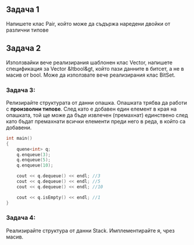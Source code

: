 ## Задача 1
Напишете клас Pair, който може да съдържа наредени двойки от различни типове

## Задача 2
Използвайки вече реализирания шаблонен клас Vector, напишете спецификация за Vector &ltbool&gt, който пази данните в битсет, а не в масив от bool. Може да използвате вече реализирания клас BitSet.

### Задача 3:
Релизирайте структурата от данни опашка. Опашката трябва да работи с **произволни типове**. След като е добавен един елемент в края на опашката, той ще може да бъде извлечен (премахнат) единствено след като бъдат премахнати всички елементи преди него в реда, в който са добавени.

```c++
int main()
{
	quene<int> q;
	q.enqueue(3);
	q.enqueue(5);
	q.enqueue(10);

	cout << q.dequeue() << endl; //3
	cout << q.dequeue() << endl; //5
	cout << q.dequeue() << endl; //10

	cout << q.isEmpty() << endl; //1	
}
```

### Задача 4:
Реализирайте структура от данни Stack. Имплементирайте я, чрез масив. 
